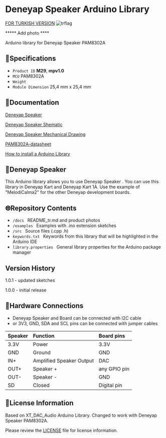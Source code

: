 # Deneyap Speaker Arduino Library
[FOR TURKISH VERSION](docs/README_tr.md) ![trflag](https://github.com/deneyapkart/deneyapkart-arduino-core/blob/master/docs/tr.png)

***** Add photo ****

Arduino library for Deneyap Speaker PAM8302A

## :mag_right:Specifications 
- `Product ID` **M29**, **mpv1.0**
- `MCU` PAM8302A
- `Weight` 
- `Module Dimension` 25,4 mm x 25,4 mm

## :closed_book:Documentation
[Deneyap Speaker](https://docs.deneyapkart.org/en/content/contentDetail/deneyap-module-deneyap-speaker-m29)

[Deneyap Speaker Shematic](https://cdn.deneyapkart.org/media/upload/userFormUpload/jK7N10tjlSvpvxTOBJTOzDI4mnhFc8Gt.pdf)

[Deneyap Speaker Mechanical Drawing](https://cdn.deneyapkart.org/media/upload/userFormUpload/oOS8e2k6AIGAZUH9mr5JS5CZf0Xf8JM1.pdf)

[PAM8302A-datasheet](https://www.diodes.com/assets/Datasheets/PAM8302A.pdf)

[How to install a Arduino Library](https://docs.arduino.cc/software/ide-v1/tutorials/installing-libraries)

## :pushpin:Deneyap Speaker
This Arduino library allows you to use Deneyap Speaker . You can use this library in Deneyap Kart and Deneyap Kart 1A.
Use the example of "MelodiCalma2" for the other Deneyap development boards. 

## :globe_with_meridians:Repository Contents
- `/docs ` README_tr.md and product photos
- `/examples ` Examples with .ino extension sketches
- `/src ` Source files (.cpp .h)
- `keywords.txt ` Keywords from this library that will be highlighted in the Arduino IDE
- `library.properties ` General library properties for the Arduino package manager

## Version History
1.0.1 - updated sketches

1.0.0 - initial release

## :rocket:Hardware Connections
- Deneyap Speaker and Board can be connected with I2C cable
- or 3V3, GND, SDA and SCL pins can be connected with jumper cables

|Speaker| Function | Board pins | 
|:--- |   :---  | :---|
|3.3V | Power   |3.3V |      
|GND  | Ground  | GND | 
|IN+  |Amplified Speaker Output| DAC |
|OUT+ |Speaker +| any GPIO pin |
|OUT- |Speaker -| GND |
|SD   |Closed|Digital pin|

## :bookmark_tabs:License Information
Based on XT_DAC_Audio Arduino Library. Changed to work with Deneyap Speaker PAM8302A.

Please review the [LICENSE](https://github.com/deneyapkart/deneyap-hoparlor-arduino-library/blob/master/LICENSE) file for license information.
